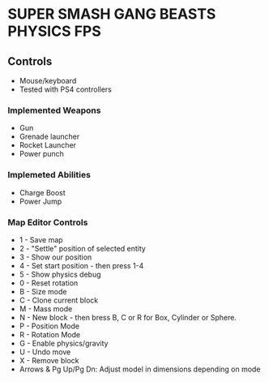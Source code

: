# SUPER SMASH GANG BEASTS PHYSICS FPS

## Controls
* Mouse/keyboard
* Tested with PS4 controllers


### Implemented Weapons
* Gun
* Grenade launcher
* Rocket Launcher
* Power punch


### Implemeted Abilities
* Charge Boost
* Power Jump


### Map Editor Controls
* 1 - Save map
* 2 - "Settle" position of selected entity
* 3 - Show our position
* 4 - Set start position - then press 1-4
* 5 - Show physics debug
* 0 - Reset rotation
* B - Size mode
* C - Clone current block
* M - Mass mode
* N - New block - then bress B, C or R for Box, Cylinder or Sphere.
* P - Position Mode
* R - Rotation Mode
* G - Enable physics/gravity
* U - Undo move
* X - Remove block
* Arrows & Pg Up/Pg Dn: Adjust model in dimensions depending on mode

